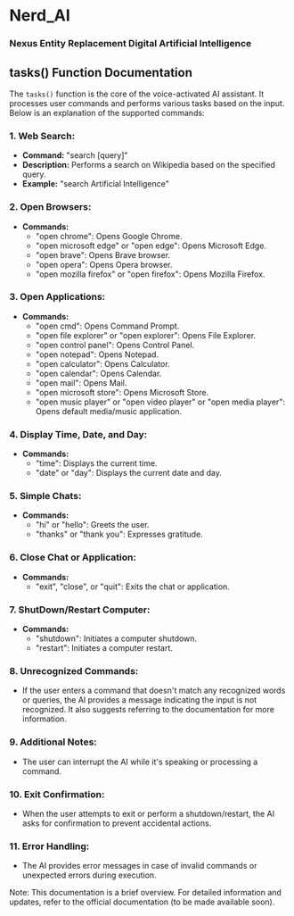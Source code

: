 <h1>Nerd_AI</h1>
<h3>Nexus Entity Replacement Digital Artificial Intelligence</h3>
<h2>tasks() Function Documentation</h2>

The `tasks()` function is the core of the voice-activated AI assistant. It processes user commands and performs various tasks based on the input. Below is an explanation of the supported commands:

### 1. Web Search:
   - **Command:** "search [query]"
   - **Description:** Performs a search on Wikipedia based on the specified query.
   - **Example:** "search Artificial Intelligence"

### 2. Open Browsers:
   - **Commands:**
     - "open chrome": Opens Google Chrome.
     - "open microsoft edge" or "open edge": Opens Microsoft Edge.
     - "open brave": Opens Brave browser.
     - "open opera": Opens Opera browser.
     - "open mozilla firefox" or "open firefox": Opens Mozilla Firefox.

### 3. Open Applications:
   - **Commands:**
     - "open cmd": Opens Command Prompt.
     - "open file explorer" or "open explorer": Opens File Explorer.
     - "open control panel": Opens Control Panel.
     - "open notepad": Opens Notepad.
     - "open calculator": Opens Calculator.
     - "open calendar": Opens Calendar.
     - "open mail": Opens Mail.
     - "open microsoft store": Opens Microsoft Store.
     - "open music player" or "open video player" or "open media player": Opens default media/music application.

### 4. Display Time, Date, and Day:
   - **Commands:**
     - "time": Displays the current time.
     - "date" or "day": Displays the current date and day.

### 5. Simple Chats:
   - **Commands:**
     - "hi" or "hello": Greets the user.
     - "thanks" or "thank you": Expresses gratitude.

### 6. Close Chat or Application:
   - **Commands:**
     - "exit", "close", or "quit": Exits the chat or application.

### 7. ShutDown/Restart Computer:
   - **Commands:**
     - "shutdown": Initiates a computer shutdown.
     - "restart": Initiates a computer restart.

### 8. Unrecognized Commands:
   - If the user enters a command that doesn't match any recognized words or queries, the AI provides a message indicating the input is not recognized. It also suggests referring to the documentation for more information.

### 9. Additional Notes:
   - The user can interrupt the AI while it's speaking or processing a command.

### 10. Exit Confirmation:
   - When the user attempts to exit or perform a shutdown/restart, the AI asks for confirmation to prevent accidental actions.

### 11. Error Handling:
   - The AI provides error messages in case of invalid commands or unexpected errors during execution.

Note: This documentation is a brief overview. For detailed information and updates, refer to the official documentation (to be made available soon).
